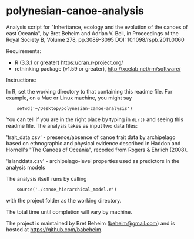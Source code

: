 polynesian-canoe-analysis
============

Analysis script for "Inheritance, ecology and the evolution of the canoes of east Oceania", by Bret Beheim and Adrian V. Bell, in Proceedings of the Royal Society B, Volume 278, pp.3089-3095
DOI: 10.1098/rspb.2011.0060

Requirements:
- R (3.3.1 or greater) https://cran.r-project.org/
- rethinking package (v1.59 or greater), http://xcelab.net/rm/software/

Instructions:

In R, set the working directory to that containing this readme file. For example, on a Mac or Linux machine, you might say

```
    setwd('~/Desktop/polynesian-canoe-analysis')
```

You can tell if you are in the right place by typing in `dir()` and seeing this readme file. The analysis takes as input two data files:

'trait_data.csv' - presence/absence of canoe trait data by archipelago based on ethnographic and physical evidence described in Haddon and Hornell's "The Canoes of Oceania", recoded from Rogers & Ehrlich (2008).

'islanddata.csv' - archipelago-level properties used as predictors in the analysis models

The analysis itself runs by calling

```
    source('./canoe_hierarchical_model.r')
```

with the project folder as the working directory. 

The total time until completion will vary by machine.

The project is maintained by Bret Beheim (beheim@gmail.com) and is hosted at https://github.com/babeheim.
